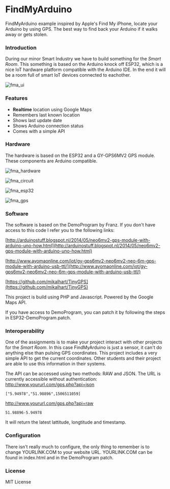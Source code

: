 # FindMyArduino
FindMyArduino example inspired by Apple's Find My iPhone, locate your Arduino by using GPS. The best way to find back your Arduino if it walks away or gets stolen.

### Introduction
During our minor Smart Industry we have to build something for the *Smart Room*. This something is based on the Arduino knock off ESP32, which is a nice IoT hardware platform compatible with the Arduino IDE. In the end it will be a room full of smart IoT devices connected to eachother.


![fma_ui](https://github.com/qarizma/FindMyArduino/blob/master/img/fma_ui.jpg?raw=true)

### Features
- **Realtime** location using Google Maps
- Remembers last known location
- Shows last update date
- Shows Arduino connection status
- Comes with a simple API

### Hardware
The hardware is based on the ESP32 and a GY-GPS6MV2 GPS module. These components are Arduino compatible.

![fma_hardware](https://github.com/qarizma/FindMyArduino/blob/master/img/fma_hardware.jpg?raw=true)

![fma_circuit](https://github.com/qarizma/FindMyArduino/blob/master/img/fma_circuit.jpg?raw=true)

![fma_esp32](https://github.com/qarizma/FindMyArduino/blob/master/img/fma_esp32.jpg?raw=true)

![fma_gps](https://github.com/qarizma/FindMyArduino/blob/master/img/fma_gps.jpg?raw=true)

### Software
The software is based on the DemoProgram by Franz. If you don't have access to this code I refer you to the following links:

[http://arduinostuff.blogspot.nl/2014/05/neo6mv2-gps-module-with-arduino-uno-how.html](http://arduinostuff.blogspot.nl/2014/05/neo6mv2-gps-module-with-arduino-uno-how.html)

[http://www.ayomaonline.com/iot/gy-gps6mv2-neo6mv2-neo-6m-gps-module-with-arduino-usb-ttl/](http://www.ayomaonline.com/iot/gy-gps6mv2-neo6mv2-neo-6m-gps-module-with-arduino-usb-ttl/)

[https://github.com/mikalhart/TinyGPS](https://github.com/mikalhart/TinyGPS)

This project is build using PHP and Javascript. Powered by the Google Maps API.

If you have access to DemoProgram, you can patch it by following the steps in ESP32-DemoProgram.patch.

### Interoperability
One of the assignments is to make your project interact with other projects for the *Smart Room*. In this case FindMyArduino is just a sensor, it can't do anything else than pulsing GPS coordinates. This project includes a very simple API to get the current coordinates. Other students and their project are able to use this information in their systems.

The API can be accessed using two methods: RAW and JSON. The URL is currently accessible without authentication:
http://www.yoururl.com/gps.php?api=json
```
["5.94978","51.98896",1506511059]
```
http://www.yoururl.com/gps.php?api=raw
```
51.98896-5.94978
```

It will return the latest lattitude, longtitude and timestamp.

### Configuration
There isn't really much to configure, the only thing to remember is to change YOURLINK.COM to your website URL. YOURLINK.COM can be found in index.html and in the DemoProgram patch.

### License
MIT License